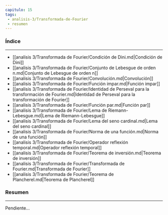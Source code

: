 ```yaml
---
capitulo: 15
tags: 
 - analisis-3/Transformada-de-Fourier
 - resumen
---
```

### Índice 
---
* [[analisis 3/Transformada de Fourier/Condición de Dini.md|Condición de Dini]]
* [[analisis 3/Transformada de Fourier/Conjunto de Lebesgue de orden n.md|Conjunto de Lebesgue de orden n]]
* [[analisis 3/Transformada de Fourier/Convolución.md|Convolución]]
* [[analisis 3/Transformada de Fourier/Función impar.md|Función impar]]
* [[analisis 3/Transformada de Fourier/Identidad de Perseval para la transformación de Fourier.md|Identidad de Perseval para la transformación de Fourier]]
* [[analisis 3/Transformada de Fourier/Función par.md|Función par]]
* [[analisis 3/Transformada de Fourier/Lema de Riemann-Lebesgue.md|Lema de Riemann-Lebesgue]]
* [[analisis 3/Transformada de Fourier/Lema del seno cardinal.md|Lema del seno cardinal]]
* [[analisis 3/Transformada de Fourier/Norma de una función.md|Norma de una función]]
* [[analisis 3/Transformada de Fourier/Operador reflexión temporal.md|Operador reflexión temporal]]
* [[analisis 3/Transformada de Fourier/Teorema de inversión.md|Teorema de inversión]]
* [[analisis 3/Transformada de Fourier/Transformada de Fourier.md|Transformada de Fourier]]
* [[analisis 3/Transformada de Fourier/Teorema de Plancherel.md|Teorema de Plancherel]]

### Resumen
---
Pendiente...